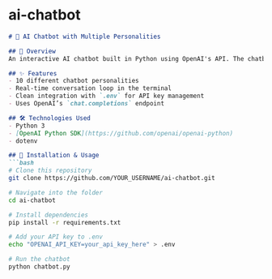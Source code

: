 # ai-chatbot
```markdown
# 🤖 AI Chatbot with Multiple Personalities

## 🚀 Overview  
An interactive AI chatbot built in Python using OpenAI's API. The chatbot supports multiple "personalities," such as a wizard, sarcastic cat, surfer dude, and more. Users can select a personality, then chat in real-time through the terminal.

## ✨ Features  
- 10 different chatbot personalities  
- Real-time conversation loop in the terminal  
- Clean integration with `.env` for API key management  
- Uses OpenAI’s `chat.completions` endpoint  

## 🛠️ Technologies Used  
- Python 3  
- [OpenAI Python SDK](https://github.com/openai/openai-python)  
- dotenv  

## 📂 Installation & Usage  
```bash
# Clone this repository
git clone https://github.com/YOUR_USERNAME/ai-chatbot.git

# Navigate into the folder
cd ai-chatbot

# Install dependencies
pip install -r requirements.txt

# Add your API key to .env
echo "OPENAI_API_KEY=your_api_key_here" > .env

# Run the chatbot
python chatbot.py
